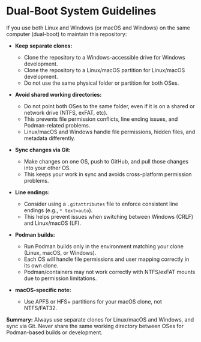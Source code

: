 # Dual-Boot System Guidelines


If you use both Linux and Windows (or macOS and Windows) on the same computer (dual-boot) to maintain this repository:

- **Keep separate clones:**
    - Clone the repository to a Windows-accessible drive for Windows development.
    - Clone the repository to a Linux/macOS partition for Linux/macOS development.
    - Do not use the same physical folder or partition for both OSes.

- **Avoid shared working directories:**
    - Do not point both OSes to the same folder, even if it is on a shared or network drive (NTFS, exFAT, etc).
    - This prevents file permission conflicts, line ending issues, and Podman-related problems.
    - Linux/macOS and Windows handle file permissions, hidden files, and metadata differently.

- **Sync changes via Git:**
    - Make changes on one OS, push to GitHub, and pull those changes into your other OS.
    - This keeps your work in sync and avoids cross-platform permission problems.

- **Line endings:**
    - Consider using a `.gitattributes` file to enforce consistent line endings (e.g., `* text=auto`).
    - This helps prevent issues when switching between Windows (CRLF) and Linux/macOS (LF).

- **Podman builds:**
    - Run Podman builds only in the environment matching your clone (Linux, macOS, or Windows).
    - Each OS will handle file permissions and user mapping correctly in its own clone.
    - Podman/containers may not work correctly with NTFS/exFAT mounts due to permission limitations.

- **macOS-specific note:**
    - Use APFS or HFS+ partitions for your macOS clone, not NTFS/FAT32.

**Summary:**
Always use separate clones for Linux/macOS and Windows, and sync via Git. Never share the same working directory between OSes for Podman-based builds or development.

